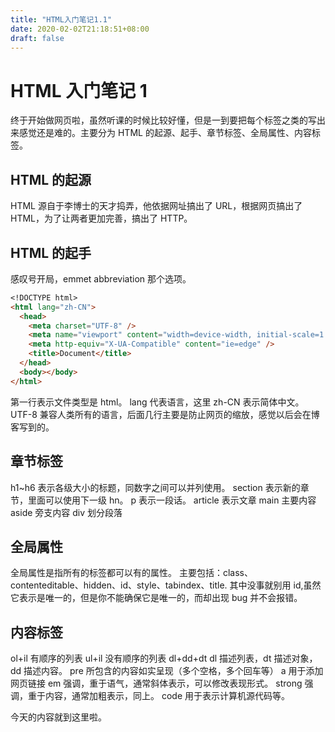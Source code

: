 ```yaml
---
title: "HTML入门笔记1.1"
date: 2020-02-02T21:18:51+08:00
draft: false
---
```


# HTML 入门笔记 1

终于开始做网页啦，虽然听课的时候比较好懂，但是一到要把每个标签之类的写出来感觉还是难的。主要分为 HTML 的起源、起手、章节标签、全局属性、内容标签。

## HTML 的起源

HTML 源自于李博士的天才捣弄，他依据网址搞出了 URL，根据网页搞出了 HTML，为了让两者更加完善，搞出了 HTTP。

## HTML 的起手

感叹号开局，emmet abbreviation 那个选项。

```markdown
<!DOCTYPE html>
<html lang="zh-CN">
  <head>
    <meta charset="UTF-8" />
    <meta name="viewport" content="width=device-width, initial-scale=1.0" />
    <meta http-equiv="X-UA-Compatible" content="ie=edge" />
    <title>Document</title>
  </head>
  <body></body>
</html>
```

第一行表示文件类型是 html。
lang 代表语言，这里 zh-CN 表示简体中文。
UTF-8 兼容人类所有的语言，后面几行主要是防止网页的缩放，感觉以后会在博客写到的。

## 章节标签

h1~h6 表示各级大小的标题，同数字之间可以并列使用。
section 表示新的章节，里面可以使用下一级 hn。
p 表示一段话。
article 表示文章
main 主要内容
aside 旁支内容
div 划分段落

## 全局属性

全局属性是指所有的标签都可以有的属性。
主要包括：class、contenteditable、hidden、id、style、tabindex、title.
其中没事就别用 id,虽然它表示是唯一的，但是你不能确保它是唯一的，而却出现 bug 并不会报错。

## 内容标签

ol+il 有顺序的列表
ul+il 没有顺序的列表
dl+dd+dt dl 描述列表，dt 描述对象，dd 描述内容。
pre 所包含的内容如实呈现（多个空格，多个回车等）
a 用于添加网页链接
em 强调，重于语气，通常斜体表示，可以修改表现形式。
strong 强调，重于内容，通常加粗表示，同上。
code 用于表示计算机源代码等。

今天的内容就到这里啦。
